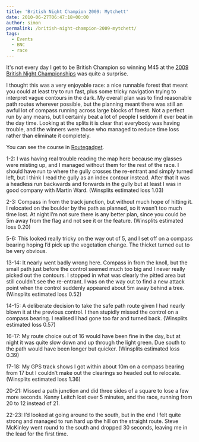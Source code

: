 ```yaml
---
title: 'British Night Champion 2009: Mytchett'
date: 2010-06-27T06:47:18+00:00
author: simon
permalink: /british-night-champion-2009-mytchett/
tags:
  - Events
  - BNC
  - race
---
```

It's not every day I get to be British Champion so winning M45 at the <a href="http://www.southernnavigators.com/Results/090124results.html">2009 British Night Championships</a> was quite a surprise.

<!--more-->

I thought this was a very enjoyable race: a nice runnable forest that meant you could at least try to run fast, plus some tricky navigation trying to interpret vague contours in the dark. My overall plan was to find reasonable path routes wherever possible, but the planning meant there was still an awful lot of compass running across large blocks of forest. Not a perfect run by any means, but I certainly beat a lot of people I seldom if ever beat in the day time. Looking at the splits it is clear that everybody was having trouble, and the winners were those who managed to reduce time loss rather than eliminate it completely.

You can see the course in <a href="http://www.sn.routegadget.co.uk/rg2/#6&course=6&route=119">Routegadget</a>.

1-2: I was having real trouble reading the map here because my glasses were misting up, and I managed without them for the rest of the race. I should have run to where the gully crosses the re-entrant and simply turned left, but I think I read the gully as an index contour instead. After that it was a headless run backwards and forwards in the gully but at least I was in good company with Martin Ward. (Winsplits estimated loss 1.03)

2-3: Compass in from the track junction, but without much hope of hitting it. I relocated on the boulder by the path as planned, so it wasn’t too much time lost. At night I’m not sure there is any better plan, since you could be 5m away from the flag and not see it or the feature. (Winsplits estimated loss 0.20)

5-6: This looked really tricky on the way out of 5, and I set off on a compass bearing hoping I’d pick up the vegetation change. The thicket turned out to be very obvious.

13-14: It nearly went badly wrong here. Compass in from the knoll, but the small path just before the control seemed much too big and I never really picked out the contours. I stopped in what was clearly the pitted area but still couldn’t see the re-entrant. I was on the way out to find a new attack point when the control suddenly appeared about 5m away behind a tree. (Winsplits estimated loss 0.52)

14-15: A deliberate decision to take the safe path route given I had nearly blown it at the previous control. I then stupidly missed the control on a compass bearing. I realised I had gone too far and turned back. (Winsplits estimated loss 0.57)

16-17: My route choice out of 16 would have been fine in the day, but at night it was quite slow down and up through the light green. Due south to the path would have been longer but quicker. (Winsplits estimated loss 0.39)

17-18: My GPS track shows I got within about 10m on a compass bearing from 17 but I couldn’t make out the clearings so headed out to relocate. (Winsplits estimated loss 1.36)

20-21: Missed a path junction and did three sides of a square to lose a few more seconds. Kenny Leitch lost over 5 minutes, and the race, running from 20 to 12 instead of 21.

22-23: I’d looked at going around to the south, but in the end I felt quite strong and managed to run hard up the hill on the straight route. Steve McKinley went round to the south and dropped 30 seconds, leaving me in the lead for the first time.